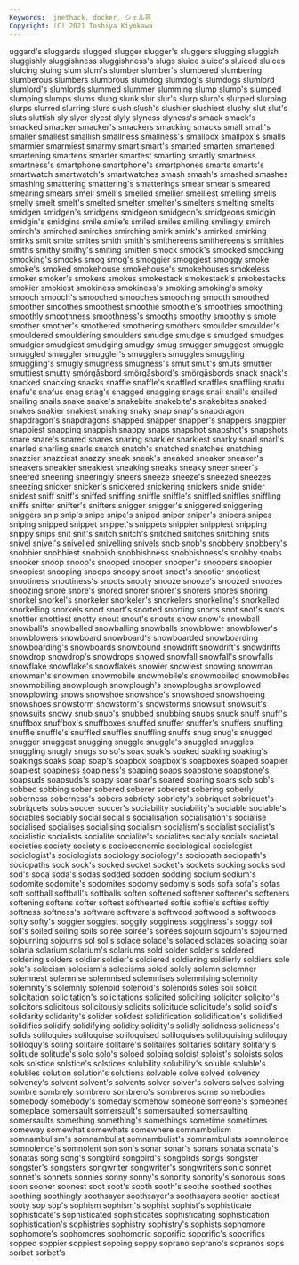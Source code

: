 ```yaml
---
Keywords:  jnethack, docker, シェル芸
Copyright: (C) 2021 Toshiya Kiyokawa
---
```

uggard's sluggards slugged slugger slugger's sluggers slugging sluggish
sluggishly sluggishness sluggishness's slugs sluice sluice's sluiced sluices sluicing sluing
slum slum's slumber slumber's slumbered slumbering slumberous slumbers slumbrous slumdog
slumdog's slumdogs slumlord slumlord's slumlords slummed slummer slumming slump slump's
slumped slumping slumps slums slung slunk slur slur's slurp slurp's
slurped slurping slurps slurred slurring slurs slush slush's slushier slushiest
slushy slut slut's sluts sluttish sly slyer slyest slyly slyness
slyness's smack smack's smacked smacker smacker's smackers smacking smacks small
small's smaller smallest smallish smallness smallness's smallpox smallpox's smalls smarmier
smarmiest smarmy smart smart's smarted smarten smartened smartening smartens smarter
smartest smarting smartly smartness smartness's smartphone smartphone's smartphones smarts smarts's
smartwatch smartwatch's smartwatches smash smash's smashed smashes smashing smattering smattering's
smatterings smear smear's smeared smearing smears smell smell's smelled smellier
smelliest smelling smells smelly smelt smelt's smelted smelter smelter's smelters
smelting smelts smidgen smidgen's smidgens smidgeon smidgeon's smidgeons smidgin smidgin's
smidgins smile smile's smiled smiles smiling smilingly smirch smirch's smirched
smirches smirching smirk smirk's smirked smirking smirks smit smite smites
smith smith's smithereens smithereens's smithies smiths smithy smithy's smiting smitten
smock smock's smocked smocking smocking's smocks smog smog's smoggier smoggiest
smoggy smoke smoke's smoked smokehouse smokehouse's smokehouses smokeless smoker smoker's
smokers smokes smokestack smokestack's smokestacks smokier smokiest smokiness smokiness's smoking
smoking's smoky smooch smooch's smooched smooches smooching smooth smoothed smoother
smoothes smoothest smoothie smoothie's smoothies smoothing smoothly smoothness smoothness's smooths
smoothy smoothy's smote smother smother's smothered smothering smothers smoulder smoulder's
smouldered smouldering smoulders smudge smudge's smudged smudges smudgier smudgiest smudging
smudgy smug smugger smuggest smuggle smuggled smuggler smuggler's smugglers smuggles
smuggling smuggling's smugly smugness smugness's smut smut's smuts smuttier smuttiest
smutty smörgåsbord smörgåsbord's smörgåsbords snack snack's snacked snacking snacks snaffle
snaffle's snaffled snaffles snaffling snafu snafu's snafus snag snag's snagged
snagging snags snail snail's snailed snailing snails snake snake's snakebite
snakebite's snakebites snaked snakes snakier snakiest snaking snaky snap snap's
snapdragon snapdragon's snapdragons snapped snapper snapper's snappers snappier snappiest snapping
snappish snappy snaps snapshot snapshot's snapshots snare snare's snared snares
snaring snarkier snarkiest snarky snarl snarl's snarled snarling snarls snatch
snatch's snatched snatches snatching snazzier snazziest snazzy sneak sneak's sneaked
sneaker sneaker's sneakers sneakier sneakiest sneaking sneaks sneaky sneer sneer's
sneered sneering sneeringly sneers sneeze sneeze's sneezed sneezes sneezing snicker
snicker's snickered snickering snickers snide snider snidest sniff sniff's sniffed
sniffing sniffle sniffle's sniffled sniffles sniffling sniffs snifter snifter's snifters
snigger snigger's sniggered sniggering sniggers snip snip's snipe snipe's sniped
sniper sniper's snipers snipes sniping snipped snippet snippet's snippets snippier
snippiest snipping snippy snips snit snit's snitch snitch's snitched snitches
snitching snits snivel snivel's snivelled snivelling snivels snob snob's snobbery
snobbery's snobbier snobbiest snobbish snobbishness snobbishness's snobby snobs snooker snoop
snoop's snooped snooper snooper's snoopers snoopier snoopiest snooping snoops snoopy
snoot snoot's snootier snootiest snootiness snootiness's snoots snooty snooze snooze's
snoozed snoozes snoozing snore snore's snored snorer snorer's snorers snores
snoring snorkel snorkel's snorkeler snorkeler's snorkelers snorkeling's snorkelled snorkelling snorkels
snort snort's snorted snorting snorts snot snot's snots snottier snottiest
snotty snout snout's snouts snow snow's snowball snowball's snowballed snowballing
snowballs snowblower snowblower's snowblowers snowboard snowboard's snowboarded snowboarding snowboarding's snowboards
snowbound snowdrift snowdrift's snowdrifts snowdrop snowdrop's snowdrops snowed snowfall snowfall's
snowfalls snowflake snowflake's snowflakes snowier snowiest snowing snowman snowman's snowmen
snowmobile snowmobile's snowmobiled snowmobiles snowmobiling snowplough snowplough's snowploughs snowplowed snowplowing
snows snowshoe snowshoe's snowshoed snowshoeing snowshoes snowstorm snowstorm's snowstorms snowsuit
snowsuit's snowsuits snowy snub snub's snubbed snubbing snubs snuck snuff
snuff's snuffbox snuffbox's snuffboxes snuffed snuffer snuffer's snuffers snuffing snuffle
snuffle's snuffled snuffles snuffling snuffs snug snug's snugged snugger snuggest
snugging snuggle snuggle's snuggled snuggles snuggling snugly snugs so so's
soak soak's soaked soaking soaking's soakings soaks soap soap's soapbox
soapbox's soapboxes soaped soapier soapiest soapiness soapiness's soaping soaps soapstone
soapstone's soapsuds soapsuds's soapy soar soar's soared soaring soars sob
sob's sobbed sobbing sober sobered soberer soberest sobering soberly soberness
soberness's sobers sobriety sobriety's sobriquet sobriquet's sobriquets sobs soccer soccer's
sociability sociability's sociable sociable's sociables sociably social social's socialisation socialisation's
socialise socialised socialises socialising socialism socialism's socialist socialist's socialistic socialists
socialite socialite's socialites socially socials societal societies society society's socioeconomic
sociological sociologist sociologist's sociologists sociology sociology's sociopath sociopath's sociopaths sock
sock's socked socket socket's sockets socking socks sod sod's soda
soda's sodas sodded sodden sodding sodium sodium's sodomite sodomite's sodomites
sodomy sodomy's sods sofa sofa's sofas soft softball softball's softballs
soften softened softener softener's softeners softening softens softer softest softhearted
softie softie's softies softly softness softness's software software's softwood softwood's
softwoods softy softy's soggier soggiest soggily sogginess sogginess's soggy soil
soil's soiled soiling soils soirée soirée's soirées sojourn sojourn's sojourned
sojourning sojourns sol sol's solace solace's solaced solaces solacing solar
solaria solarium solarium's solariums sold solder solder's soldered soldering solders
soldier soldier's soldiered soldiering soldierly soldiers sole sole's solecism solecism's
solecisms soled solely solemn solemner solemnest solemnise solemnised solemnises solemnising
solemnity solemnity's solemnly solenoid solenoid's solenoids soles soli solicit solicitation
solicitation's solicitations solicited soliciting solicitor solicitor's solicitors solicitous solicitously solicits
solicitude solicitude's solid solid's solidarity solidarity's solider solidest solidification solidification's
solidified solidifies solidify solidifying solidity solidity's solidly solidness solidness's solids
soliloquies soliloquise soliloquised soliloquises soliloquising soliloquy soliloquy's soling solitaire solitaire's
solitaires solitaries solitary solitary's solitude solitude's solo solo's soloed soloing
soloist soloist's soloists solos sols solstice solstice's solstices solubility solubility's
soluble soluble's solubles solution solution's solutions solvable solve solved solvency
solvency's solvent solvent's solvents solver solver's solvers solves solving sombre
sombrely sombrero sombrero's sombreros some somebodies somebody somebody's someday somehow
someone someone's someones someplace somersault somersault's somersaulted somersaulting somersaults something
something's somethings sometime sometimes someway somewhat somewhats somewhere somnambulism somnambulism's
somnambulist somnambulist's somnambulists somnolence somnolence's somnolent son son's sonar sonar's
sonars sonata sonata's sonatas song song's songbird songbird's songbirds songs
songster songster's songsters songwriter songwriter's songwriters sonic sonnet sonnet's sonnets
sonnies sonny sonny's sonority sonority's sonorous sons soon sooner soonest
soot soot's sooth sooth's soothe soothed soothes soothing soothingly soothsayer
soothsayer's soothsayers sootier sootiest sooty sop sop's sophism sophism's sophist
sophist's sophisticate sophisticate's sophisticated sophisticates sophisticating sophistication sophistication's sophistries sophistry
sophistry's sophists sophomore sophomore's sophomores sophomoric soporific soporific's soporifics sopped
soppier soppiest sopping soppy soprano soprano's sopranos sops sorbet sorbet's
